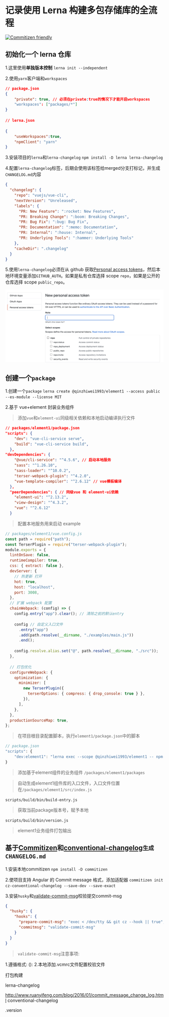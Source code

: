 

# 记录使用 Lerna 构建多包存储库的全流程

[![Commitizen friendly](https://img.shields.io/badge/commitizen-friendly-brightgreen.svg)](http://commitizen.github.io/cz-cli/)


## 初始化一个 lerna 仓库

1.这里使用**单独版本控制**
`lerna init --independent`

2.使用`yarn`客户端和`workspaces`

```json
// package.json
{
    "private": true, // 必须在private:true的情况下才能开启workspaces
    "workspaces": ["packages/*"]
}

// lerna.json

{
    "useWorkspaces":true,
    "npmClient": "yarn"
}
```

3.安装项目的`lerna`和`lerna-changelog`
`npm install -D lerna lerna-changelog`

4.配置`lerna-changelog`标签，后期会使用该标签给merged分支打标记，并生成`CHANGELOG.md`内容

```json
{
  "changelog": {
    "repo": "vuejs/vue-cli",
    "nextVersion": "Unreleased",
    "labels": {
      "PR: New Feature": ":rocket: New Features",
      "PR: Breaking Change": ":boom: Breaking Changes",
      "PR: Bug Fix": ":bug: Bug Fix",
      "PR: Documentation": ":memo: Documentation",
      "PR: Internal": ":house: Internal",
      "PR: Underlying Tools": ":hammer: Underlying Tools"
    },
    "cacheDir": ".changelog"
  }
}
```

5.使用`lerna-changelog`必须在从 github 获取[Personal access tokens](https://github.com/settings/tokens)，然后本地环境变量添加`GITHUB_AUTH`。如果是私有仓库选择 scope `repo`，如果是公开的仓库选择 scope `public_repo`。

![personal access tokens](./images/WX20200915-104411@2x.png)

## 创建一个`package`

1.创建一个`package`
`lerna create @qinzhiwei1993/element1 --access public --es-module --license MIT`

2.基于 vue+element 封装业务组件

> 添加`vue`和`element-ui`同级相关依赖和本地启动编译执行文件

```json
// packages/element1/package.json
"scripts": {
    "dev": "vue-cli-service serve",
    "build": "vue-cli-service build",
  },
"devDependencies": {
    "@vue/cli-service": "^4.5.6", // 启动本地服务
    "sass": "^1.26.10",
    "sass-loader": "^10.0.2",
    "terser-webpack-plugin": "^4.2.0",
    "vue-template-compiler": "^2.6.12" // vue模板编译
  },
  "peerDependencies": { // 同级vue 和 element-ui依赖
    "element-ui": "^2.13.2",
    "view-design": "^4.3.2",
    "vue": "^2.6.12"
  }
```

> 配置本地服务用来启动 example

```javascript
// packages/element1/vue.config.js
const path = require("path");
const TerserPlugin = require("terser-webpack-plugin");
module.exports = {
  lintOnSave: false,
  runtimeCompiler: true,
  css: { extract: false },
  devServer: {
    // 热更新 打开
    hot: true,
    host: "localhost",
    port: 3008,
  },
  // 扩展 webpack 配置
  chainWebpack: (config) => {
    config.entry("app").clear(); // 清除之前的默认entry

    config // 自定义入口文件
      .entry("app")
      .add(path.resolve(__dirname, "./examples/main.js"))
      .end();

    config.resolve.alias.set("@", path.resolve(__dirname, "./src"));
  },

  // 打包优化
  configureWebpack: {
    optimization: {
      minimizer: [
        new TerserPlugin({
          terserOptions: { compress: { drop_console: true } },
        }),
      ],
    },
  },
  productionSourceMap: true,
};
```

> 在项目根目录配置脚本，执行`element1/package.json`中的脚本

```javascript
// package.json
"scripts": {
    "dev:element1": "lerna exec --scope @qinzhiwei1993/element1 -- npm run dev"
}

```

> 添加基于element组件的业务组件 `/packages/element1/packages`

> 自动生成element1组件库的入口文件，入口文件位置在`/packages/element1/src/index.js`

`scripts/build/bin/build-entry.js`

> 获取当前package版本号，赋予本地

`scripts/build/bin/version.js`

> element1业务组件打包输出




## 基于[Commitizen](https://github.com/commitizen/cz-cli)和[conventional-changelog](https://github.com/ajoslin/conventional-changelog)`生成CHANGELOG.md`

1.安装本地commitizen
`npm install -D commitizen`

2.使项目支持 Angular 的 Commit message 格式，添加适配器
`commitizen init cz-conventional-changelog --save-dev --save-exact`

3.安装`husky`和[validate-commit-msg](https://github.com/conventional-changelog-archived-repos/validate-commit-msg)校验提交commit-msg

```json
{
  "husky": {
    "hooks": {
      "prepare-commit-msg": "exec < /dev/tty && git cz --hook || true", // 对git commit拦截，使项目维护人员统一使用commitizen
      "commitmsg": "validate-commit-msg"
    }
  }
}
```

> `validate-commit-msg`注意事项: 

1.遵循格式: <type>(<scope>): <subject>
2.本地添加.vcmrc文件配置校验文件



打包构建

lerna-changelog

http://www.ruanyifeng.com/blog/2016/01/commit_message_change_log.html
conventional-changelog

.version

